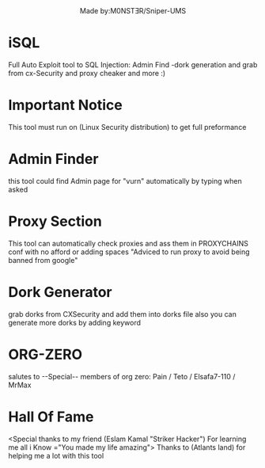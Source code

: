 <center>Made by:M0NSTƎR/Sniper-UMS</center>

# iSQL
Full Auto Exploit tool to SQL Injection: Admin Find -dork generation and grab from cx-Security and proxy cheaker and more :)

# Important Notice
This tool must run on (Linux Security distribution) to get full preformance

# Admin Finder
this tool could find Admin page for "vurn" automatically by typing <y> when asked

# Proxy Section
This tool can automatically check proxies and ass them in PROXYCHAINS conf with no afford or adding spaces 
"Adviced to run proxy to avoid being banned from google"

# Dork Generator 
grab dorks from CXSecurity and add them into dorks file also you can generate more dorks by adding keyword

# ORG-ZERO
salutes to --Special-- members of org zero:
Pain / Teto / Elsafa7-110 / MrMax
# Hall Of Fame
<Special thanks to my friend (Eslam Kamal "Striker Hacker") For learning me all i Know ="You made my life amazing">
Thanks to (Atlants land) for helping me a lot with this tool
